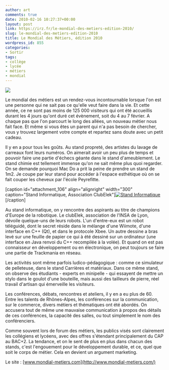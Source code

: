 ```yaml
---
author: art
comments: true
date: 2010-02-16 10:27:37+00:00
layout: post
link: https://irz.fr/le-mondial-des-metiers-edition-2010/
slug: le-mondial-des-metiers-edition-2010
title: Le Mondial des Métiers, édition 2010
wordpress_id: 855
categories:
- Sortir
tags:
- collège
- lycée
- métiers
- mondial
---
```


[![](https://static.irz.fr/2010/02/logo.gif)](https://static.irz.fr/2010/02/logo.gif)

Le mondial des métiers est un rendez-vous incontournable lorsque l'on est une personne qui ne sait pas ce qu'elle veut faire dans la vie. Et cette année, ce ne sont pas moins de 125 000 visiteurs qui ont été accueillis durant les 4 jours qu'ont duré cet évènement, soit du 4 au 7 février. A chaque pas que l'on parcourt le long des allées, un nouveau métier nous fait face. Et même si vous êtes un parent qui n'a pas besoin de chercher, vous y trouvez largement votre compte et repartez sans doute avec un petit cadeau.

Il y en a pour tous les goûts. Au stand propreté, des artistes du lavage de carreaux font leurs numéros. On aimerait avoir un peu plus de temps et pouvoir faire une partie d'échecs géante dans le stand d'ameublement. Le stand chimie est tellement immense qu'on ne sait même plus quoi regarder. On se demande pourquoi Mac Do a prit la peine de prendre un stand de 1m2. Je coupe par leur stand pour accéder à l'espace esthétique où on se fait couper les cheveux par l'école Peyrefitte.

[caption id="attachment_106" align="alignright" width="300" caption="Stand Informatique, Association ClubElek"][![Stand Informatique](https://static.irz.fr/2010/02/mondial-clubelek-300x142.png)](https://static.irz.fr/2010/02/mondial-clubelek.png)[/caption]

Au stand informatique, on y rencontre des aspirants au titre de champions d'Europe de la robotique. Le clubElek, association de l'INSA de Lyon, dévoile quelque-uns de leurs robots. L'un d'entre-eux est un robot téléguidé, dont le secret réside dans le mélange d'une Wiimote, d'une interface en C++ (Qt), et dans le protocole Xbee. Un autre dessine a bras levé sur une feuille de papier ce qui à été dessiné sur un ordinateur (une interface en Java renvoi du C++ recompilée à la volée). Et quand on est pas connaisseur en développement ou en électronique, on peut toujours se faire une partie de Trackmania en réseau.

Les activités sont même parfois ludico-pédagogique : comme ce simulateur de pelleteuse, dans le stand Carrières et matériaux. Dans ce même stand, on observe des étudiants - experts en minipelle - qui essayent de mettre un stylo dans le goulot d'une bouteille, mais aussi des tailleurs de pierre, réel travail d'artisan qui émerveille les visiteurs.

Les conférences, débats, rencontres et ateliers, il y en a eu plus de 60. Entre les talents de Rhônes-Alpes, les conférences sur la communication, sur le commerce, divers métiers et thématiques ont été abordés. On accusera tout de même une mauvaise communication à propos des détails de ces conférences, la capacité des salles, ou tout simplement le nom des conférenciers.

Comme souvent lors de forum des métiers, les publics visés sont clairement les collégiens et lycéens, avec des offres s'étendant principalement du CAP au BAC+2. La tendance, et on le sent de plus en plus dans chacun des stands, c'est l'engouement pour le développement durable, et ce, quel que soit le corps de métier. Cela en devient un argument marketing.

Le site : [www.mondial-metiers.com](http://www.mondial-metiers.com/)
